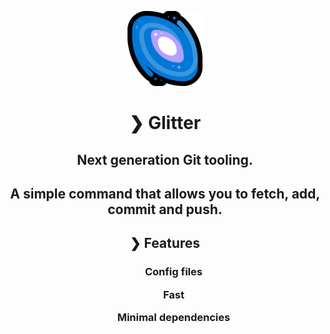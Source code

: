 <p align="center">
  <img src="./assets/galaxy.png" alt="Git-Glitter" />
</p>
<h1 align="center">❯ Glitter</h1>
<h2 align="center">
Next generation <b>Git</b> tooling.
<h2>
<p align="center">
A simple command that allows you to <b>fetch</b>, <b>add</b>, <b>commit</b> and <b>push</b>.
</p>

<h2 align="center">❯ Features </h2>
<h3 align="center">
<ul>
<p>Config files</p>
<p>Fast</p>
<p>Minimal dependencies</p>
</p>
</h3>